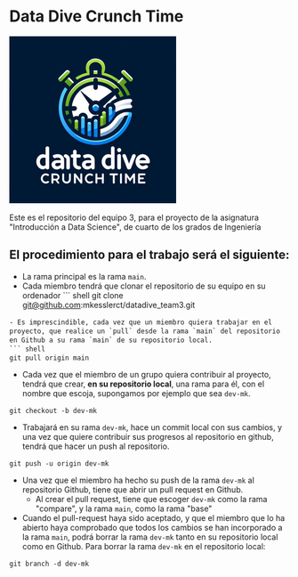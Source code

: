 # Data Dive Crunch Time
![The Data Dive Crunch Time project](images/datadivecrunchtimelogo.jpg)

Este es el repositorio del equipo 3, para el proyecto de la asignatura "Introducción a Data Science", de cuarto de los grados de Ingeniería 

## El procedimiento para el trabajo será el siguiente:
- La rama principal es la rama `main`. 
- Cada miembro tendrá que clonar el repositorio de su equipo en su ordenador ``` shell
git clone git@github.com:mkesslerct/datadive_team3.git
```
- Es imprescindible, cada vez que un miembro quiera trabajar en el proyecto, que realice un `pull` desde la rama `main` del repositorio en Github a su rama `main` de su repositorio local.
``` shell
git pull origin main
```
- Cada vez que el miembro de un grupo quiera contribuir al proyecto,  tendrá que crear, **en su repositorio local**, una rama para él, con el nombre que escoja, supongamos por ejemplo que sea `dev-mk`.

``` shell
git checkout -b dev-mk
```
- Trabajará en su rama `dev-mk`, hace un commit local con sus cambios, y una vez  que quiere contribuir sus progresos al repositorio en github, tendrá que hacer un push al repositorio.

``` shell
git push -u origin dev-mk
```
- Una vez que el miembro ha hecho su push de la rama `dev-mk` al repositorio Github, tiene que abrir un pull request en Github.
  - Al crear el pull request, tiene que escoger `dev-mk` como la rama "compare", y la rama `main`, como la rama "base"
- Cuando el pull-request haya sido aceptado, y que el miembro que lo ha abierto haya comprobado que todos los cambios se han incorporado a la rama `main`, podrá borrar la rama `dev-mk` tanto en su repositorio local como en Github.
Para borrar la rama `dev-mk` en el repositorio local:
``` shell
git branch -d dev-mk
```
